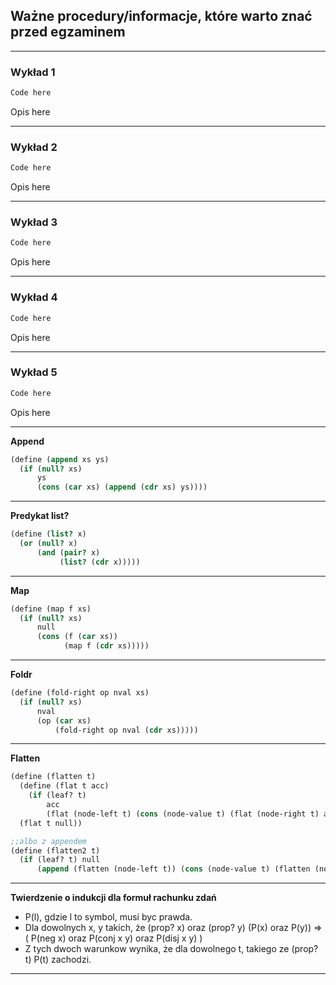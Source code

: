 ## Ważne procedury/informacje, które warto znać przed egzaminem ##
***
### Wykład 1 ###
```scheme
Code here
```
Opis here
***

### Wykład 2 ###
```scheme
Code here
```
Opis here
***

### Wykład 3 ###
```scheme
Code here
```
Opis here
***

### Wykład 4 ###

```scheme
Code here
```
Opis here
***

### Wykład 5 ###
```scheme
Code here
```
Opis here


***
**Append**
```scheme
(define (append xs ys)
  (if (null? xs)
      ys
      (cons (car xs) (append (cdr xs) ys))))
```
***

**Predykat list?**
```scheme
(define (list? x)
  (or (null? x)
      (and (pair? x)
           (list? (cdr x)))))
```
***

**Map**
```scheme
(define (map f xs)
  (if (null? xs)
      null
      (cons (f (car xs))
            (map f (cdr xs)))))
```
***

**Foldr**
```scheme
(define (fold-right op nval xs)
  (if (null? xs)
      nval
      (op (car xs)
          (fold-right op nval (cdr xs)))))
```
***
**Flatten**
```scheme
(define (flatten t)
  (define (flat t acc)
    (if (leaf? t)
        acc
        (flat (node-left t) (cons (node-value t) (flat (node-right t) acc)))))
  (flat t null))

;;albo z appendem
(define (flatten2 t)
  (if (leaf? t) null
      (append (flatten (node-left t)) (cons (node-value t) (flatten (node-right t))))))
```
***

**Twierdzenie o indukcji dla formuł rachunku zdań**
<ul>
<li> P(l), gdzie l to symbol, musi byc prawda. </li>
<li>Dla dowolnych x, y takich, że (prop? x) oraz (prop? y) (P(x) oraz P(y)) => ( P(neg x) oraz P(conj x y) oraz P(disj x y) )</li>

<li>Z tych dwoch warunkow wynika, że dla dowolnego t, takiego ze (prop? t) P(t) zachodzi.</li>
</ul>

***
